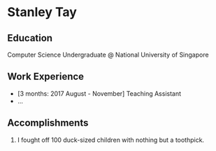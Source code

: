 # Stanley Tay

## Education

Computer Science Undergraduate @ National University of Singapore

## Work Experience

* [3 months: 2017 August - November] Teaching Assistant
* ...

## Accomplishments

1. I fought off 100 duck-sized children with nothing but a toothpick.